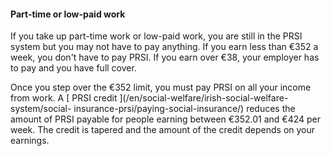 ####  Part-time or low-paid work

If you take up part-time work or low-paid work, you are still in the PRSI
system but you may not have to pay anything. If you earn less than €352 a
week, you don't have to pay PRSI. If you earn over €38, your employer has to
pay and you have full cover.

Once you step over the €352 limit, you must pay PRSI on all your income from
work. A [ PRSI credit ](/en/social-welfare/irish-social-welfare-system/social-
insurance-prsi/paying-social-insurance/) reduces the amount of PRSI payable
for people earning between €352.01 and €424 per week. The credit is tapered
and the amount of the credit depends on your earnings.
